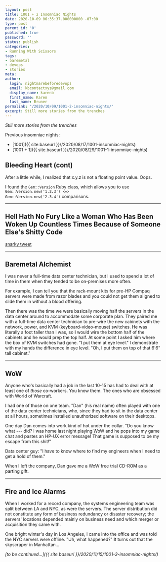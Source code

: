 ```yaml
---
layout: post
title: 1001 + 2 Insomniac Nights
date: 2020-10-09 06:35:37.000000000 -07:00
type: post
parent_id: '0'
published: true
password: ''
status: publish
categories:
- Running With Scissors
tags:
- baremetal
- devops
- stories
meta:
author:
  login: nightmarebeforedevops
  email: kbcontactxyz@gmail.com
  display_name: karenb
  first_name: Karen
  last_name: Bruner
permalink: "/2020/10/09/1001-2-insomniac-nights/"
excerpt: Still more stories from the trenches
---
```


_Still more stories from the trenches_

Previous insomniac nights:

* [1001]({{ site.baseurl }}//2020/08/17/1001-insomniac-nights)
* [1001 + 1]({{ site.baseurl }}//2020/08/29/1001-1-insomniac-nights)

## Bleeding Heart (cont)

After a little while, I realized that x.y.z is not a floating point value. Oops.

I found the <code>Gem::Version</code> Ruby class, which allows you to use <code>Gem::Version.new('1.2.3') &lt;=&gt; Gem::Version.new('2.3.4')</code> comparisons.

* * *

## Hell Hath No Fury Like a Woman Who Has Been Woken Up Countless Times Because of Someone Else's Shitty Code

[snarky tweet](https://twitter.com/fuzzyKB/status/1312463511285506048)

* * *

## Baremetal Alchemist

I was never a full-time data center technician, but I used to spend a lot of time in them when they tended to be on-premises more often.

For example, I can tell you that the rack-mount kits for pre-HP Compaq servers were made from razor blades and you could not get them aligned to slide them in without a blood offering.

Then there was the time we were basically moving half the servers in the data center around to accommodate some corporate plan. They paired me with a full-time data center technician to pre-wire the new cabinets with the network, power, and KVM (keyboard-video-mouse) switches. He was literally a foot taller than I was, so I would wire the bottom half of the cabinets and he would prep the top half. At some point I asked him where the box of KVM switches had gone. "I put them at eye level." I demonstrate with my hands the difference in eye level. "Oh, I put them on top of that 6'6" tall cabinet."

* * *

## WoW

Anyone who's basically had a job in the last 10-15 has had to deal with at least one of _those_ co-workers. You know them. The ones who are obsessed with World of Warcraft.

I had one of those on one team. "Dan" (his real name) often played with one of the data center technicians, who, since they had to sit in the data center at all hours, sometimes installed unauthorized software on their desktops.

One day Dan comes into work kind of hot under the collar. "Do you know what ---
did? I was home last night playing WoW and he pops into my game chat and pastes an HP-UX error message! That game is supposed to be my escape from this shit!"


Data center guy: "I have to know where to find my engineers when I need to get a hold of them."


When I left the company, Dan gave me a WoW free trial CD-ROM as a parting gift.


* * *

## Fire and Ice Alarms


When I worked for a record company, the systems engineering team was split between LA and NYC, as were the servers. The server distribution did not constitute any form of business redundancy or disaster recovery; the servers' locations depended mainly on business need and which merger or acquisition they came with.


One bright winter's day in Los Angeles, I came into the office and was told the NYC servers were offline. "Uh, what happened?" It turns out that the skyscraper in Manhattan...


_[to be continued...]({{ site.baseurl }}/2020/11/15/1001-3-insomniac-nights/)_


